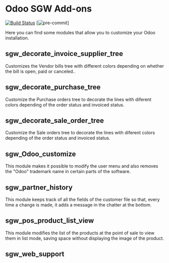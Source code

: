 # Odoo SGW Add-ons

[![Build Status](https://travis-ci.com/javierobcn/sgw_odoo_addons.svg?branch=12.0)](https://travis-ci.org/javierobcn/sgw_odoo_addons)
[![pre-commit](https://github.com/javierobcn/sgw_odoo_addons/workflows/pre-commit/badge.svg)]

Here you can find some modules that allow you to customize your Odoo installation.

## sgw_decorate_invoice_supplier_tree

Customizes the Vendor bills tree with different colors depending on whether the bill is open, paid or canceled..

## sgw_decorate_purchase_tree

Customize the Purchase orders tree to decorate the lines with diferent colors depending of the order status and invoiced status.

## sgw_decorate_sale_order_tree

Customize the Sale orders tree to decorate the lines with diferent colors depending of the order status and invoiced status.

## sgw_Odoo_customize

This module makes it possible to modify the user menu and also removes the "Odoo"
trademark name in certain parts of the software.

## sgw_partner_history

This module keeps track of all the fields of the customer file so that, every time a
change is made, it adds a message in the chatter at the bottom.

## sgw_pos_product_list_view

This module modifies the list of the products at the point of sale to view them in list
mode, saving space without displaying the image of the product.

## sgw_web_support
